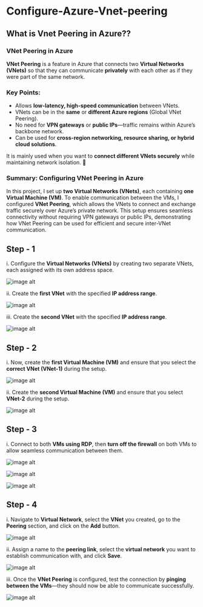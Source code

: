 # Configure-Azure-Vnet-peering

## What is Vnet Peering in Azure??

### **VNet Peering in Azure**  

**VNet Peering** is a feature in Azure that connects two **Virtual Networks (VNets)** so that they can communicate **privately** with each other as if they were part of the same network.  

### **Key Points:**  
- Allows **low-latency, high-speed communication** between VNets.  
- VNets can be in the **same** or **different Azure regions** (Global VNet Peering).  
- No need for **VPN gateways** or **public IPs**—traffic remains within Azure’s backbone network.  
- Can be used for **cross-region networking, resource sharing, or hybrid cloud solutions**.  

It is mainly used when you want to **connect different VNets securely** while maintaining network isolation. 🚀

### **Summary: Configuring VNet Peering in Azure**  

In this project, I set up **two Virtual Networks (VNets)**, each containing **one Virtual Machine (VM)**. To enable communication between the VMs, I configured **VNet Peering**, which allows the VNets to connect and exchange traffic securely over Azure’s private network. This setup ensures seamless connectivity without requiring VPN gateways or public IPs, demonstrating how VNet Peering can be used for efficient and secure inter-VNet communication.

## Step - 1

i. Configure the **Virtual Networks (VNets)** by creating two separate VNets, each assigned with its own address space.

![image alt](1.PNG)

ii. Create the **first VNet** with the specified **IP address range**.

![image alt](2.PNG)

iii. Create the **second VNet** with the specified **IP address range**.

![image alt](3.PNG)

## Step - 2

i. Now, create the **first Virtual Machine (VM)** and ensure that you select the **correct VNet (VNet-1)** during the setup.

![image alt](4.PNG)

ii. Create the **second Virtual Machine (VM)** and ensure that you select **VNet-2** during the setup.

![image alt](5.PNG)

## Step - 3

i. Connect to both **VMs using RDP**, then **turn off the firewall** on both VMs to allow seamless communication between them.

![image alt](6.PNG)

![image alt](7.PNG)

![image alt](8.PNG)

## Step - 4

i. Navigate to **Virtual Network**, select the **VNet** you created, go to the **Peering** section, and click on the **Add** button.

![image alt](9.PNG)

ii. Assign a name to the **peering link**, select the **virtual network** you want to establish communication with, and click **Save**.

![image alt](10.PNG)

iii. Once the **VNet Peering** is configured, test the connection by **pinging between the VMs**—they should now be able to communicate successfully.

![image alt](11.PNG)
